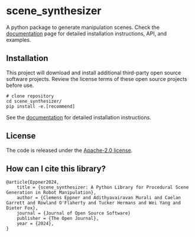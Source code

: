 # scene_synthesizer

A python package to generate manipulation scenes.
Check the [documentation](https://scene-synthesizer.github.io/) page for detailed installation instructions, API, and examples.

## Installation

This project will download and install additional third-party open source software projects. Review the license terms of these open source projects before use.

```
# clone repository
cd scene_synthesizer/
pip install -e.[recommend]
```
See the [documentation](https://scene-synthesizer.github.io/getting_started/install.html) for detailed installation instructions.

## License

The code is released under the [Apache-2.0 license](https://github.com/NVlabs/scene_synthesizer/blob/main/LICENSE).

## How can I cite this library?

```
@article{Eppner2024, 
    title = {scene_synthesizer: A Python Library for Procedural Scene Generation in Robot Manipulation}, 
    author = {Clemens Eppner and Adithyavairavan Murali and Caelan Garrett and Rowland O'Flaherty and Tucker Hermans and Wei Yang and Dieter Fox},
    journal = {Journal of Open Source Software}
    publisher = {The Open Journal}, 
    year = {2024},
}
```
